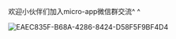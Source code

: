 
欢迎小伙伴们加入micro-app微信群交流^ ^


![EAEC835F-B68A-4286-8424-D58F5F9BF4D4](https://github.com/micro-zoe/micro-app/assets/14011130/d2d59bc2-afe9-4e8b-a8dd-cfff154544a8)












